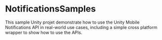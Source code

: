 # NotificationsSamples
This sample Unity projet demonstrate how to use the Unity Mobile Notifications API in real-world use cases, including a simple cross platform wrapper to show how to use the APIs.


